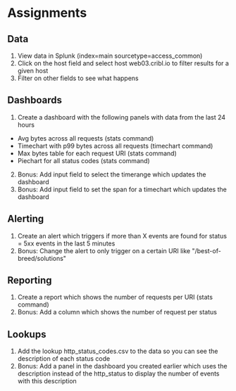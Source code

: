 # Assignments

## Data

1. View data in Splunk (index=main sourcetype=access_common)
2. Click on the host field and select host web03.cribl.io to filter results for a given host
3. Filter on other fields to see what happens

## Dashboards

1. Create a dashboard with the following panels with data from the last 24 hours
* Avg bytes across all requests (stats command)
* Timechart with p99 bytes across all requests (timechart command)
* Max bytes table for each request URI (stats command)
* Piechart for all status codes (stats command)
2. Bonus: Add input field to select the timerange which updates the dashboard
3. Bonus: Add input field to set the span for a timechart which updates the dashboard

## Alerting

1. Create an alert which triggers if more than X events are found for status = 5xx events in the last 5 minutes
2. Bonus: Change the alert to only trigger on a certain URI like "/best-of-breed/solutions"

## Reporting

1. Create a report which shows the number of requests per URI (stats command)
2. Bonus: Add a column which shows the number of request per status

## Lookups

1. Add the lookup http_status_codes.csv to the data so you can see the description of each status code
2. Bonus: Add a panel in the dashboard you created earlier which uses the description instead of the http_status to display the number of events with this description
